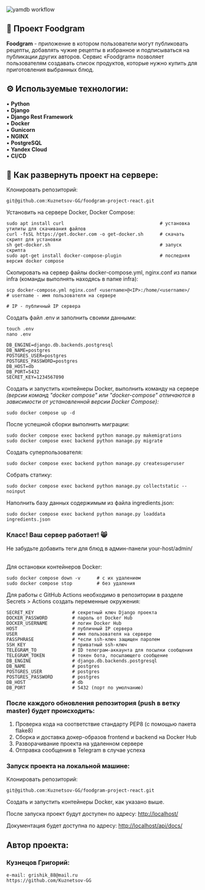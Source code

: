 ![yamdb workflow](https://github.com/Kuznetsov-GG/foodgram-project-react/actions/workflows/main.yml/badge.svg)

## 🍳 Проект Foodgram


**Foodgram** - приложение в котором пользователи могут публиковать рецепты, добавлять чужие рецепты в избранное и подписываться на публикации других авторов. Сервис «Foodgram» позволяет пользователям создавать список продуктов, которые нужно купить для приготовления выбранных блюд.

## ⚙ Используемые технологии:

▪ **Python**<br>
▪ **Django**<br>
▪ **Django Rest Framework**<br>
▪ **Docker**<br>
▪ **Gunicorn**<br>
▪ **NGINX**<br>
▪ **PostgreSQL**<br>
▪ **Yandex Cloud**<br>
▪ **CI/CD**<br>

## 📃 Как развернуть проект на сервере:

Клонировать репозиторий:
```
git@github.com:Kuznetsov-GG/foodgram-project-react.git
```

Установить на сервере Docker, Docker Compose:

```
sudo apt install curl                                   # установка утилиты для скачивания файлов
curl -fsSL https://get.docker.com -o get-docker.sh      # скачать скрипт для установки
sh get-docker.sh                                        # запуск скрипта
sudo apt-get install docker-compose-plugin              # последняя версия docker compose
```

Скопировать на сервер файлы docker-compose.yml, nginx.conf из папки infra (команды выполнять находясь в папке infra):

```
scp docker-compose.yml nginx.conf <username>@<IP>:/home/<username>/   # username - имя пользователя на сервере
                                                                      # IP - публичный IP сервера
```

Создать файл .env и заполнить своими данными:
```
touch .env
nano .env
```
```
DB_ENGINE=django.db.backends.postgresql
DB_NAME=postgres
POSTGRES_USER=postgres
POSTGRES_PASSWORD=postgres
DB_HOST=db
DB_PORT=5432
SECRET_KEY=1234567890
```

Создать и запустить контейнеры Docker, выполнить команду на сервере
*(версии команд "docker compose" или "docker-compose" отличаются в зависимости от установленной версии Docker Compose):*
```
sudo docker compose up -d
```

После успешной сборки выполнить миграции:
```
sudo docker compose exec backend python manage.py makemigrations
sudo docker compose exec backend python manage.py migrate
```

Создать суперпользователя:
```
sudo docker compose exec backend python manage.py createsuperuser
```

Собрать статику:
```
sudo docker compose exec backend python manage.py collectstatic --noinput
```

Наполнить базу данных содержимым из файла ingredients.json:
```
sudo docker compose exec backend python manage.py loaddata ingredients.json
```

### Класс! Ваш сервер работает! 😸
Не забудьте добавить теги для блюд в админ-панели your-host/admin/
<br><br>


Для остановки контейнеров Docker:
```
sudo docker compose down -v      # с их удалением
sudo docker compose stop         # без удаления
```

Для работы с GitHub Actions необходимо в репозитории в разделе Secrets > Actions создать переменные окружения:
```
SECRET_KEY              # секретный ключ Django проекта
DOCKER_PASSWORD         # пароль от Docker Hub
DOCKER_USERNAME         # логин Docker Hub
HOST                    # публичный IP сервера
USER                    # имя пользователя на сервере
PASSPHRASE              # *если ssh-ключ защищен паролем
SSH_KEY                 # приватный ssh-ключ
TELEGRAM_TO             # ID телеграм-аккаунта для посылки сообщения
TELEGRAM_TOKEN          # токен бота, посылающего сообщение
DB_ENGINE               # django.db.backends.postgresql
DB_NAME                 # postgres
POSTGRES_USER           # postgres
POSTGRES_PASSWORD       # postgres
DB_HOST                 # db
DB_PORT                 # 5432 (порт по умолчанию)
```

### После каждого обновления репозитория (push в ветку master) будет происходить:

1. Проверка кода на соответствие стандарту PEP8 (с помощью пакета flake8)
2. Сборка и доставка докер-образов frontend и backend на Docker Hub
3. Разворачивание проекта на удаленном сервере
4. Отправка сообщения в Telegram в случае успеха

### Запуск проекта на локальной машине:

Клонировать репозиторий:
```
git@github.com:Kuznetsov-GG/foodgram-project-react.git
```



Создать и запустить контейнеры Docker, как указано выше.

После запуска проект будут доступен по адресу: [http://localhost/](http://localhost/)

Документация будет доступна по адресу: [http://localhost/api/docs/](http://localhost/api/docs/)


## Автор проекта:

### Кузнецов Григорий:
```
e-mail: grishik_88@mail.ru
https://github.com/Kuznetsov-GG
```
